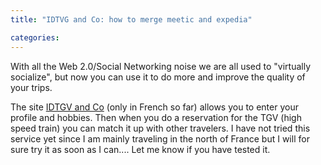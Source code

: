 ```yaml
---
title: "IDTVG and Co: how to merge meetic and expedia"

categories:
---
```

With all the Web 2.0/Social Networking noise we are all used to "virtually socialize", but now you can use it to do more and improve the quality of your trips.

The site [IDTGV and Co](http://idtgvandco.idtgv.com/) (only in French so far) allows you to enter your profile and hobbies. Then when you do a reservation for the TGV (high speed train) you can match it up with other travelers. I have not tried this service yet since I am mainly traveling in the north of France but I will for sure try it as soon as I can.... Let me know if you have tested it.
